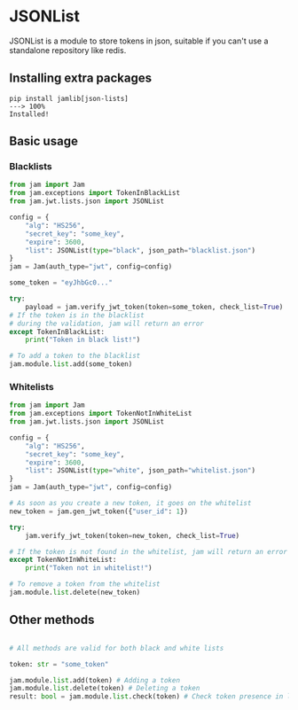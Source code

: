 # JSONList

JSONList is a module to store tokens in json, suitable if you can't use a standalone repository like redis.

## Installing extra packages
<!-- termynal -->
```
pip install jamlib[json-lists]
---> 100%
Installed!
```

## Basic usage

### Blacklists
```python
from jam import Jam
from jam.exceptions import TokenInBlackList
from jam.jwt.lists.json import JSONList

config = {
    "alg": "HS256",
    "secret_key": "some_key",
    "expire": 3600,
    "list": JSONList(type="black", json_path="blacklist.json")
}
jam = Jam(auth_type="jwt", config=config)

some_token = "eyJhbGc0..."

try:
    payload = jam.verify_jwt_token(token=some_token, check_list=True)
# If the token is in the blacklist
# during the validation, jam will return an error
except TokenInBlackList:
    print("Token in black list!")

# To add a token to the blacklist
jam.module.list.add(some_token)
```

### Whitelists
```python
from jam import Jam
from jam.exceptions import TokenNotInWhiteList
from jam.jwt.lists.json import JSONList

config = {
    "alg": "HS256",
    "secret_key": "some_key",
    "expire": 3600,
    "list": JSONList(type="white", json_path="whitelist.json")
}
jam = Jam(auth_type="jwt", config=config)

# As soon as you create a new token, it goes on the whitelist
new_token = jam.gen_jwt_token({"user_id": 1})

try:
    jam.verify_jwt_token(token=new_token, check_list=True)

# If the token is not found in the whitelist, jam will return an error
except TokenNotInWhiteList:
    print("Token not in whitelist!")

# To remove a token from the whitelist
jam.module.list.delete(new_token)
```

## Other methods
```python

# All methods are valid for both black and white lists

token: str = "some_token"

jam.module.list.add(token) # Adding a token
jam.module.list.delete(token) # Deleting a token
result: bool = jam.module.list.check(token) # Check token presence in list

```